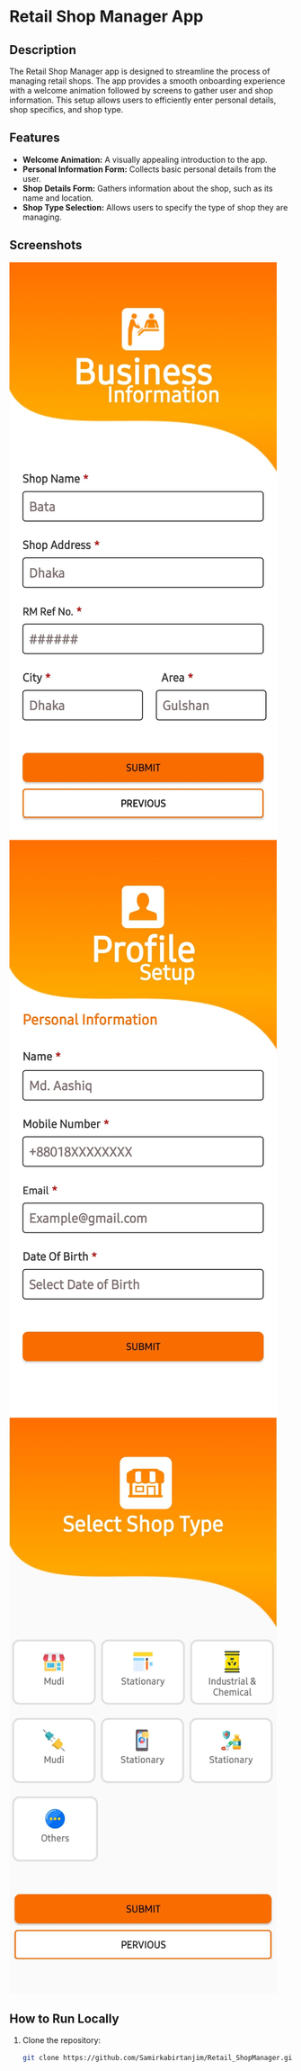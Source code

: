 # Retail Shop Manager App

## Description
The Retail Shop Manager app is designed to streamline the process of managing retail shops. The app provides a smooth onboarding experience with a welcome animation followed by screens to gather user and shop information. This setup allows users to efficiently enter personal details, shop specifics, and shop type.

## Features
- **Welcome Animation:** A visually appealing introduction to the app.
- **Personal Information Form:** Collects basic personal details from the user.
- **Shop Details Form:** Gathers information about the shop, such as its name and location.
- **Shop Type Selection:** Allows users to specify the type of shop they are managing.

## Screenshots
![Business Information](https://github.com/Samirkabirtanjim/Retail_ShopManager/blob/main/Business%20Information.jpg?raw=true)
![Personal Information](https://github.com/Samirkabirtanjim/Retail_ShopManager/blob/main/Personal%20Infromation.jpg?raw=true)
![Select Shop Type](https://github.com/Samirkabirtanjim/Retail_ShopManager/blob/main/Select%20Shop%20Type.jpg?raw=true)

## How to Run Locally
1. Clone the repository:
   ```bash
   git clone https://github.com/Samirkabirtanjim/Retail_ShopManager.git
